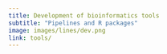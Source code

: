 ```yaml
---
title: Development of bioinformatics tools
subtitle: "Pipelines and R packages"
image: images/lines/dev.png
link: tools/
---
```

